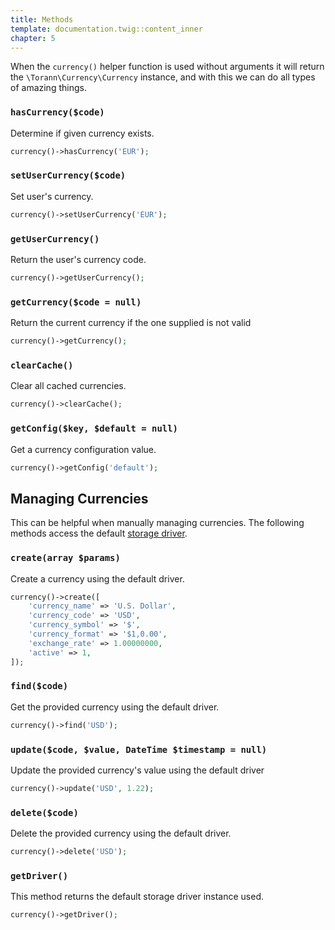 ```yaml
---
title: Methods
template: documentation.twig::content_inner
chapter: 5
---
```


When the `currency()` helper function is used without arguments it will return the `\Torann\Currency\Currency` instance, and with this we can do all types of amazing things.

### `hasCurrency($code)`

Determine if given currency exists.

```php
currency()->hasCurrency('EUR');
```

### `setUserCurrency($code)`

Set user's currency.

```php
currency()->setUserCurrency('EUR');
```

### `getUserCurrency()`

Return the user's currency code.

```php
currency()->getUserCurrency();
```

### `getCurrency($code = null)`

Return the current currency if the one supplied is not valid

```php
currency()->getCurrency();
```

### `clearCache()`

Clear all cached currencies.

```php
currency()->clearCache();
```

### `getConfig($key, $default = null)`

Get a currency configuration value.

```php
currency()->getConfig('default');
```

## Managing Currencies

This can be helpful when manually managing currencies. The following methods access the default [storage driver](/projects/laravel-currency/doc/storage-drivers.html).

### `create(array $params)`

Create a currency using the default driver.

```php
currency()->create([
    'currency_name' => 'U.S. Dollar',
    'currency_code' => 'USD',
    'currency_symbol' => '$',
    'currency_format' => '$1,0.00',
    'exchange_rate' => 1.00000000,
    'active' => 1,
]);
```

### `find($code)`

Get the provided currency using the default driver.

```php
currency()->find('USD');
```

### `update($code, $value, DateTime $timestamp = null)`

Update the provided currency's value using the default driver

```php
currency()->update('USD', 1.22);
```

### `delete($code)`

Delete the provided currency using the default driver.

```php
currency()->delete('USD');
```

### `getDriver()`

This method returns the default storage driver instance used.

```php
currency()->getDriver();
```